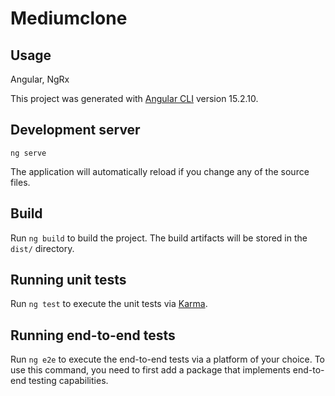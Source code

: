 # Mediumclone

## Usage

Angular, NgRx

This project was generated with [Angular CLI](https://github.com/angular/angular-cli) version 15.2.10.

## Development server

`ng serve` 

The application will automatically reload if you change any of the source files.


## Build

Run `ng build` to build the project. The build artifacts will be stored in the `dist/` directory.

## Running unit tests

Run `ng test` to execute the unit tests via [Karma](https://karma-runner.github.io).

## Running end-to-end tests

Run `ng e2e` to execute the end-to-end tests via a platform of your choice. To use this command, you need to first add a package that implements end-to-end testing capabilities.


